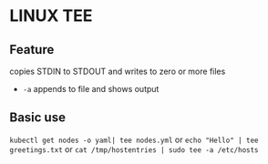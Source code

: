 # LINUX TEE

## Feature
copies STDIN to STDOUT and writes to zero or more files
- `-a` appends to file and shows output

## Basic use
`kubectl get nodes -o yaml| tee nodes.yml`
or
`echo "Hello" | tee greetings.txt`
or
`cat /tmp/hostentries | sudo tee -a /etc/hosts`